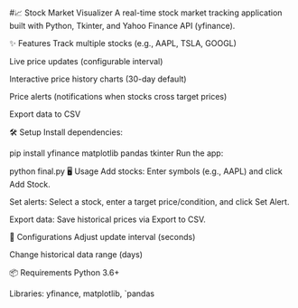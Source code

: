 #📈 Stock Market Visualizer
A real-time stock market tracking application built with Python, Tkinter, and Yahoo Finance API (yfinance).

✨ Features
Track multiple stocks (e.g., AAPL, TSLA, GOOGL)

Live price updates (configurable interval)

Interactive price history charts (30-day default)

Price alerts (notifications when stocks cross target prices)

Export data to CSV

🛠️ Setup
Install dependencies:

pip install yfinance matplotlib pandas tkinter
Run the app:

python final.py
🖥️ Usage
Add stocks: Enter symbols (e.g., AAPL) and click Add Stock.

Set alerts: Select a stock, enter a target price/condition, and click Set Alert.

Export data: Save historical prices via Export to CSV.

🔧 Configurations
Adjust update interval (seconds)

Change historical data range (days)

📦 Requirements
Python 3.6+

Libraries: yfinance, matplotlib, `pandas
